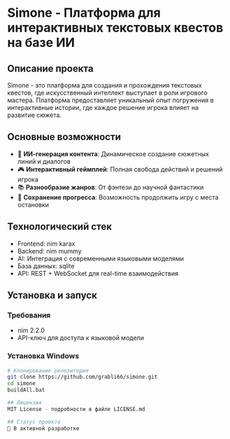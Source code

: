 # Simone - Платформа для интерактивных текстовых квестов на базе ИИ

## Описание проекта
Simone - это  платформа для создания и прохождения текстовых квестов, где искусственный интеллект выступает в роли игрового мастера. Платформа предоставляет уникальный опыт погружения в интерактивные истории, где каждое решение игрока влияет на развитие сюжета.

## Основные возможности
- 🤖 **ИИ-генерация контента**: Динамическое создание сюжетных линий и диалогов
- 🎮 **Интерактивный геймплей**: Полная свобода действий и решений игрока
- 📚 **Разнообразие жанров**: От фэнтези до научной фантастики
- 💾 **Сохранение прогресса**: Возможность продолжить игру с места остановки

## Технологический стек
- Frontend: nim karax
- Backend: nim mummy
- AI: Интеграция с современными языковыми моделями
- База данных: sqlite
- API: REST + WebSocket для real-time взаимодействия

## Установка и запуск

### Требования
- nim 2.2.0
- API-ключ для доступа к языковой модели

### Установка Windows
```sh
# Клонирование репозитория
git clone https://github.com/grabli66/simone.git
cd simone
buildAll.bat

## Лицензия
MIT License - подробности в файле LICENSE.md

## Статус проекта
🚧 В активной разработке
